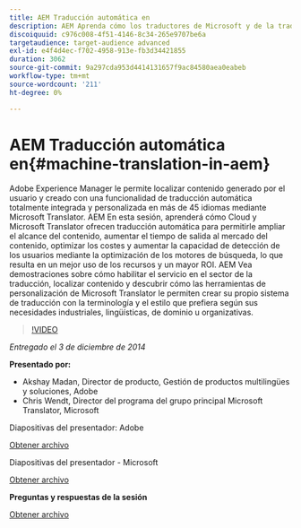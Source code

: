 ```yaml
---
title: AEM Traducción automática en
description: AEM Aprenda cómo los traductores de Microsoft y de la traducción automática le permiten ampliar el alcance de su contenido, aumentar el tiempo de salida al mercado del contenido, optimizar los costes y aumentar la capacidad de detección de los usuarios mediante la optimización de los motores de búsqueda, lo que resulta en un mejor uso de los recursos y un mayor ROI.
discoiquuid: c976c008-4f51-4146-8c34-265e9707be6a
targetaudience: target-audience advanced
exl-id: e4f4d4ec-f702-4958-913e-fb3d34421855
duration: 3062
source-git-commit: 9a297cda953d4414131657f9ac84580aea0eabeb
workflow-type: tm+mt
source-wordcount: '211'
ht-degree: 0%

---
```


# AEM Traducción automática en{#machine-translation-in-aem}

Adobe Experience Manager le permite localizar contenido generado por el usuario y creado con una funcionalidad de traducción automática totalmente integrada y personalizada en más de 45 idiomas mediante Microsoft Translator. AEM En esta sesión, aprenderá cómo Cloud y Microsoft Translator ofrecen traducción automática para permitirle ampliar el alcance del contenido, aumentar el tiempo de salida al mercado del contenido, optimizar los costes y aumentar la capacidad de detección de los usuarios mediante la optimización de los motores de búsqueda, lo que resulta en un mejor uso de los recursos y un mayor ROI. AEM Vea demostraciones sobre cómo habilitar el servicio en el sector de la traducción, localizar contenido y descubrir cómo las herramientas de personalización de Microsoft Translator le permiten crear su propio sistema de traducción con la terminología y el estilo que prefiera según sus necesidades industriales, lingüísticas, de dominio u organizativas.

>[!VIDEO](https://video.tv.adobe.com/v/19383/?quality=9)

*Entregado el 3 de diciembre de 2014*

**Presentado por:**

* Akshay Madan, Director de producto, Gestión de productos multilingües y soluciones, Adobe
* Chris Wendt, Director del programa del grupo principal Microsoft Translator, Microsoft

Diapositivas del presentador: Adobe

[Obtener archivo](assets/aem-gems-machine-translation-12-03-14.pdf)

Diapositivas del presentador - Microsoft

[Obtener archivo](assets/adobe-microsoft-gems-12-03-14.pdf)

**Preguntas y respuestas de la sesión**

[Obtener archivo](assets/q-a-machine-translation-12-3-14.pdf)
<!--
[Get back to the Overview](https://helpx.adobe.com/es/experience-manager/kt/eseminars/gems/aem-index.html)
-->
